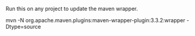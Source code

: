 Run this on any project to update the maven wrapper.

mvn -N org.apache.maven.plugins:maven-wrapper-plugin:3.3.2:wrapper -Dtype=source
